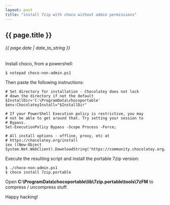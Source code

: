 ```yaml
---
layout: post
title: "install 7zip with choco without admin permissions"
---
```


## {{ page.title }}

###### {{ page.date | date_to_string }}

Install choco, from a powershell:

    $ notepad choco-non-admin.ps1
    
Then paste the following instructions:

    # Set directory for installation - Chocolatey does not lock
    # down the directory if not the default
    $InstallDir='C:\ProgramData\chocoportable'
    $env:ChocolateyInstall="$InstallDir"

    # If your PowerShell Execution policy is restrictive, you may
    # not be able to get around that. Try setting your session to
    # Bypass.
    Set-ExecutionPolicy Bypass -Scope Process -Force;

    # All install options - offline, proxy, etc at
    # https://chocolatey.org/install
    iex ((New-Object System.Net.WebClient).DownloadString('https://community.chocolatey.org/install.ps1'))
    
Execute the resulting script and install the portable 7zip version:

    $ ./choco-non-admin.ps1
    $ choco install 7zip.portable

Open **C:\ProgramData\chocoportable\lib\7zip.portable\tools\7zFM** to compress / uncompress stuff.

Happy hacking!
